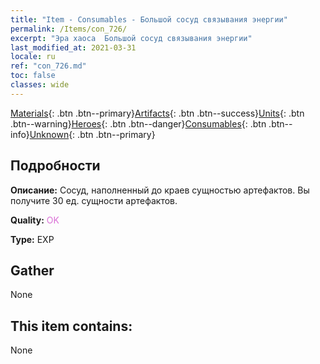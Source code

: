 ```yaml
---
title: "Item - Consumables - Большой сосуд связывания энергии"
permalink: /Items/con_726/
excerpt: "Эра хаоса  Большой сосуд связывания энергии"
last_modified_at: 2021-03-31
locale: ru
ref: "con_726.md"
toc: false
classes: wide
---
```

 [Materials](/ru/Items/){: .btn .btn--primary}[Artifacts](/ru/Items/Artifacts/){: .btn .btn--success}[Units](/ru/Items/Units/){: .btn .btn--warning}[Heroes](/ru/Items/Heroes/){: .btn .btn--danger}[Consumables](/ru/Items/Consumables/){: .btn .btn--info}[Unknown](/ru/Items/Unknown/){: .btn .btn--primary}

## Подробности
 **Описание:** Сосуд, наполненный до краев сущностью артефактов. Вы получите 30 ед. сущности артефактов.

 **Quality:** <span style="color: #DA70D6">OK</span>

 **Type:** EXP

## Gather

  None

## This item contains:

  None

